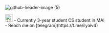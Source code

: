 ![github-header-image (5)](https://github.com/user-attachments/assets/9c1db7aa-91af-41e3-a1f4-9c2112880b5e)


<img src="https://raw.githubusercontent.com/Tarikul-Islam-Anik/Animated-Fluent-Emojis/master/Emojis/Smilies/Alien%20Monster.png" alt="Alien Monster" width="25" height="25" />
-  Currently 3-year student CS student in MAI<br>
-  Reach me on [telegram](https://t.me/ilyaiv4)

<!--
**Riter/Riter** is a ✨ _special_ ✨ repository because its `README.md` (this file) appears on your GitHub profile.

Here are some ideas to get you started:

- 🔭 I’m currently working on ...
- 🌱 I’m currently learning ...
- 👯 I’m looking to collaborate on ...
- 🤔 I’m looking for help with ...
- 💬 Ask me about ...
- 📫 How to reach me: ...
- 😄 Pronouns: ...
- ⚡ Fun fact: ...
-->
